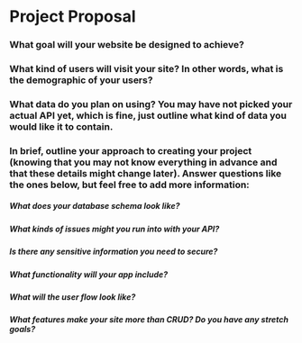 # Project Proposal

### What goal will your website be designed to achieve?

### What kind of users will visit your site? In other words, what is the demographic of your users?

### What data do you plan on using? You may have not picked your actual API yet, which is fine, just outline what kind of data you would like it to contain.

### In brief, outline your approach to creating your project (knowing that you may not know everything in advance and that these details might change later). Answer questions like the ones below, but feel free to add more information:

##### What does your database schema look like?
##### What kinds of issues might you run into with your API?
##### Is there any sensitive information you need to secure?
##### What functionality will your app include?
##### What will the user flow look like?
##### What features make your site more than CRUD? Do you have any stretch goals?